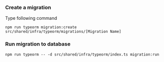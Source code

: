 ### Create a migration

Type following command

```
npm run typeorm migration:create src/shared/infra/typeorm/migrations/[Migration Name]
```

### Run migration to database

```
npm run typeorm -- -d src/shared/infra/typeorm/index.ts migration:run
```
